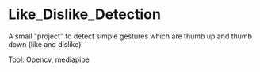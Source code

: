 # Like_Dislike_Detection

A small "project" to detect simple gestures which are thumb up and thumb down (like and dislike)

Tool: Opencv, mediapipe
